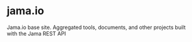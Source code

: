 jama.io
=======

Jama.io base site. Aggregated tools, documents, and other projects built with the Jama REST API
